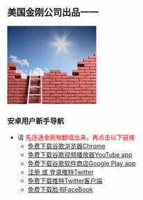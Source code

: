 ## 美国金刚公司出品一一

![image](l-w-s-athird.png)


### 安卓用户新手导航
- 请<font color="Red"> 先连通金刚梯翻墙出来，再点击以下链接</font>
  - [免费下载谷歌浏览器Chrome](https://a2zitpro.github.io/web/downloadchrome)
  - [免费下载谷歌视频播放器YouTube app](https://a2zitpro.github.io/web/downloadyoutubeapp)
  - [免费下载谷歌软件商店Google Play app](https://a2zitpro.github.io/web/downloadgoogleplayapp)    
  - [注册 或 登录推特Twitter](https://mobile.twitter.com/)
  - [免费下载推特Twitter客户端](https://play.google.com/store/apps/details?id=com.twitter.android&hl=zh_CN&referrer=utm_source%3Dgoogle%26utm_medium%3Dorganic%26utm_term%3D推特下载&pcampaignid=APPU_1_v0nBXdjgFtDL-gSV7KOgCg)
  - [免费下载脸书FaceBook]()
